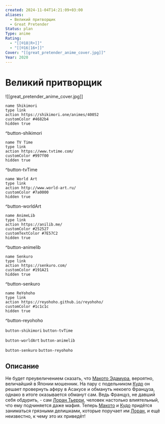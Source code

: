 ```yaml
---
created: 2024-11-04T14:21:09+03:00
aliases:
  - Великий притворщик
  - Great Pretender
Status: plan
Type: anime
Rating:
  - "[[®️18|R+]]"
  - "[[®️16|16+]]"
Cover: "[[great_pretender_anime_cover.jpg]]"
Year: 2020
---
```


# Великий притворщик

![[great_pretender_anime_cover.jpg]]

```button
name Shikimori
type link
action https://shikimori.one/animes/40052
customColor #4682b4
hidden true
```
^button-shikimori

```button
name TV Time
type link
action https://www.tvtime.com/
customColor #997f00
hidden true
```
^button-tvTime

```button
name World Art
type link
action http://www.world-art.ru/
customColor #7a0000
hidden true
```
^button-worldArt

```button
name AnimeLib
type link
action https://anilib.me/
customColor #252527
customTextColor #7E57C2
hidden true
```
^button-animelib

```button
name Senkuro
type link
action https://senkuro.com/
customColor #191A21
hidden true
```
^button-senkuro

```button
name ReYohoho
type link
action https://reyohoho.github.io/reyohoho/
customColor #1c1c1c
hidden true
```
^button-reyohoho

`button-shikimori` `button-tvTime`

`button-worldArt` `button-animelib`

`button-senkuro` `button-reyohoho`

## Описание

Не  будет преувеличением сказать, что [Макото Эдамура](https://shikimori.one/characters/177626-makoto-edamura), вероятно, величайший в Японии мошенник. На пару с подельником [Кудо](https://shikimori.one/characters/183242-kudou) он решает провернуть аферу в Асакусе и обмануть некоего Француза, однако в итоге оказывается обманут сам. Ведь Француз, не давший себя обдурить, - сам [Лоран Тьерри](https://shikimori.one/characters/177627-laurent-thierry), человек настолько влиятельный, что ему подчиняется даже мафия. Теперь [Макото](https://shikimori.one/characters/177626-makoto-edamura) и [Кудо](https://shikimori.one/characters/183242-kudou) придётся заниматься грязными делишками, которые поручает им [Лоран](https://shikimori.one/characters/177627-laurent-thierry), и ещё неизвестно, к чему это их приведёт!
